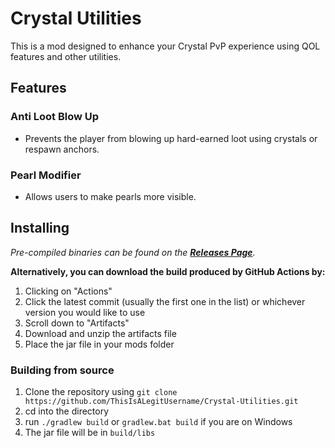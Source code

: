 # Crystal Utilities
This is a mod designed to enhance your Crystal PvP experience using QOL features and other utilities.

## Features

### Anti Loot Blow Up
- Prevents the player from blowing up hard-earned loot using crystals or respawn anchors.
### Pearl Modifier
- Allows users to make pearls more visible.

## Installing
*Pre-compiled binaries can be found on the **[Releases Page](https://github.com/ThisIsALegitUsername/Crystal-Utilities/releases)**.*

**Alternatively, you can download the build produced by GitHub Actions by:**
1. Clicking on "Actions"
2. Click the latest commit (usually the first one in the list) or whichever version you would like to use
3. Scroll down to "Artifacts"
4. Download and unzip the artifacts file
5. Place the jar file in your mods folder

### Building from source
1. Clone the repository using `git clone https://github.com/ThisIsALegitUsername/Crystal-Utilities.git`
2. cd into the directory
3. run `./gradlew build` or `gradlew.bat build` if you are on Windows
4. The jar file will be in `build/libs`
